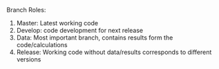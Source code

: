 Branch Roles:

1. Master: Latest working code
2. Develop: code development for next release
3. Data: Most important branch, contains results form the code/calculations
4. Release: Working code without data/results corresponds to different versions
